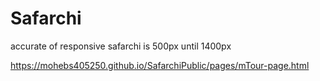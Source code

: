 # Safarchi
<!-- mlanding header slider is not full becas tag a and links image is not work -->


accurate of responsive safarchi is 500px until 1400px

https://mohebs405250.github.io/SafarchiPublic/pages/mTour-page.html